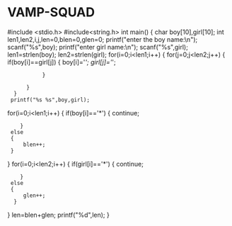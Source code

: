 # VAMP-SQUAD
#include <stdio.h>
#include<string.h>
int main()
{
    char boy[10],girl[10];
    int len1,len2,i,j,len=0,blen=0,glen=0;
    printf("enter the boy name:\n");
    scanf("%s",boy);
    printf("enter girl name:\n");
    scanf("%s",girl);
    len1=strlen(boy);
    len2=strlen(girl);
    for(i=0;i<len1;i++)
      {
          for(j=0;j<len2;j++)
          {
              if(boy[i]==girl[j])
              {
                  boy[i]='*';
                 girl[j]='*';
                 
               }
              
          }
      }
     printf("%s %s",boy,girl);

for(i=0;i<len1;i++)
{ 
    if(boy[i]=='*')
       { 
       continue;
          
        }
     else
     {
         blen++;
     }
}
for(i=0;i<len2;i++)
{ 
    if(girl[i]=='*')
       { 
       continue;
          
        }
     else
     {
         glen++;
      }
    
}
    len=blen+glen;
    printf("%d",len);
}
